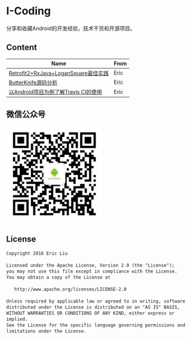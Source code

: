 I-Coding
====================================
分享和收藏Android的开发经验，技术干货和开源项目。

## Content
Name | From
--- | --- 
[Retrofit2+RxJava+LoganSquare最佳实践](https://github.com/liuguangqiang/AndroidMan/blob/master/posts/Retrofit2%2BRxJava%2BLoganSquare%E6%9C%80%E4%BD%B3%E5%AE%9E%E8%B7%B5.md) | Eric
[ButterKnife源码分析](https://github.com/liuguangqiang/AndroidMan/blob/master/posts/ButterKnife/ButterKnife%E6%BA%90%E7%A0%81%E5%88%86%E6%9E%90.md) | Eric
[以Android项目为例了解Travis CI的使用](https://github.com/liuguangqiang/i-coding/blob/master/posts/Travis%20CI/%E4%BB%A5Android%E9%A1%B9%E7%9B%AE%E4%B8%BA%E4%BE%8B%E4%BA%86%E8%A7%A3Travis%20CI%E7%9A%84%E4%BD%BF%E7%94%A8.md) | Eric


## 微信公众号
![Alt text](arts/wechat.jpg)

## License

    Copyright 2016 Eric Liu

    Licensed under the Apache License, Version 2.0 (the "License");
    you may not use this file except in compliance with the License.
    You may obtain a copy of the License at

       http://www.apache.org/licenses/LICENSE-2.0

    Unless required by applicable law or agreed to in writing, software
    distributed under the License is distributed on an "AS IS" BASIS,
    WITHOUT WARRANTIES OR CONDITIONS OF ANY KIND, either express or implied.
    See the License for the specific language governing permissions and
    limitations under the License.
